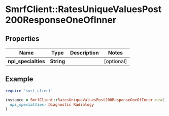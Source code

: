 # SmrfClient::RatesUniqueValuesPost200ResponseOneOfInner

## Properties

| Name | Type | Description | Notes |
| ---- | ---- | ----------- | ----- |
| **npi_specialties** | **String** |  | [optional] |

## Example

```ruby
require 'smrf_client'

instance = SmrfClient::RatesUniqueValuesPost200ResponseOneOfInner.new(
  npi_specialties: Diagnostic Radiology
)
```

